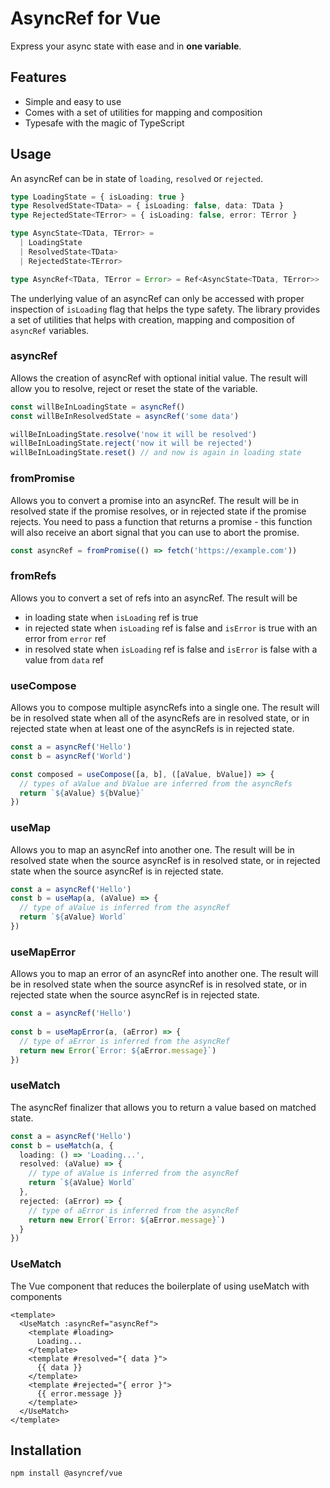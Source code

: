 # AsyncRef for Vue

Express your async state with ease and in **one variable**.

## Features

- Simple and easy to use
- Comes with a set of utilities for mapping and composition
- Typesafe with the magic of TypeScript

## Usage
An asyncRef can be in state of `loading`, `resolved` or `rejected`.
```ts
type LoadingState = { isLoading: true }
type ResolvedState<TData> = { isLoading: false, data: TData }
type RejectedState<TError> = { isLoading: false, error: TError }

type AsyncState<TData, TError> =
  | LoadingState
  | ResolvedState<TData>
  | RejectedState<TError>

type AsyncRef<TData, TError = Error> = Ref<AsyncState<TData, TError>>
```

The underlying value of an asyncRef can only be accessed with proper inspection of `isLoading` flag 
that helps the type safety. The library provides a set of utilities that helps with creation, 
mapping and composition of `asyncRef` variables.

### asyncRef

Allows the creation of asyncRef with optional initial value. The result will allow you to resolve, reject or reset the state of the variable.

```ts
const willBeInLoadingState = asyncRef()
const willBeInResolvedState = asyncRef('some data')

willBeInLoadingState.resolve('now it will be resolved')
willBeInLoadingState.reject('now it will be rejected')
willBeInLoadingState.reset() // and now is again in loading state
```

### fromPromise
Allows you to convert a promise into an asyncRef. The result will be in resolved state if the promise resolves, or in rejected state if the promise rejects.
You need to pass a function that returns a promise - this function will also receive an abort signal that you can use to abort the promise.

```ts
const asyncRef = fromPromise(() => fetch('https://example.com'))
```

### fromRefs
Allows you to convert a set of refs into an asyncRef. The result will be
- in loading state when `isLoading` ref is true
- in rejected state when `isLoading` ref is false and `isError` is true with an error from `error` ref
- in resolved state when `isLoading` ref is false and `isError` is false with a value from `data` ref

### useCompose
Allows you to compose multiple asyncRefs into a single one. The result will be in resolved state when all of the asyncRefs are in resolved state, or in rejected state when at least one of the asyncRefs is in rejected state.

```ts
const a = asyncRef('Hello')
const b = asyncRef('World')

const composed = useCompose([a, b], ([aValue, bValue]) => {
  // types of aValue and bValue are inferred from the asyncRefs
  return `${aValue} ${bValue}`
})
```
### useMap
Allows you to map an asyncRef into another one. The result will be in resolved state when the source asyncRef is in resolved state, or in rejected state when the source asyncRef is in rejected state.

```ts
const a = asyncRef('Hello')
const b = useMap(a, (aValue) => {
  // type of aValue is inferred from the asyncRef
  return `${aValue} World`
})
```

### useMapError
Allows you to map an error of an asyncRef into another one. The result will be in resolved state when the source asyncRef is in resolved state, or in rejected state when the source asyncRef is in rejected state.

```ts
const a = asyncRef('Hello')
  
const b = useMapError(a, (aError) => {
  // type of aError is inferred from the asyncRef
  return new Error(`Error: ${aError.message}`)
})
```

### useMatch
The asyncRef finalizer that allows you to return a value based on matched state.

```ts
const a = asyncRef('Hello')
const b = useMatch(a, {
  loading: () => 'Loading...',
  resolved: (aValue) => {
    // type of aValue is inferred from the asyncRef
    return `${aValue} World`
  },
  rejected: (aError) => {
    // type of aError is inferred from the asyncRef
    return new Error(`Error: ${aError.message}`)
  }
})
```

### UseMatch
The Vue component that reduces the boilerplate of using useMatch with components

```vue
<template>
  <UseMatch :asyncRef="asyncRef">
    <template #loading>
      Loading...
    </template>
    <template #resolved="{ data }">
      {{ data }}
    </template>
    <template #rejected="{ error }">
      {{ error.message }}
    </template>
  </UseMatch>
</template>
```

## Installation

```sh
npm install @asyncref/vue
```
